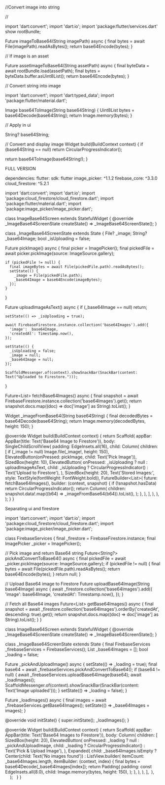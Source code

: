 //Convert image into string

//

import 'dart:convert';
import 'dart:io';
import 'package:flutter/services.dart' show rootBundle;

Future<String> imageToBase64(String imagePath) async {
  final bytes = await File(imagePath).readAsBytes();
  return base64Encode(bytes);
}


// If image is an asset

Future<String> assetImageToBase64(String assetPath) async {
  final byteData = await rootBundle.load(assetPath);
  final bytes = byteData.buffer.asUint8List();
  return base64Encode(bytes);
}

// Convert string into image


import 'dart:convert';
import 'dart:typed_data';
import 'package:flutter/material.dart';

Image base64ToImage(String base64String) {
  Uint8List bytes = base64Decode(base64String);
  return Image.memory(bytes);
}

// Apply in ui

String? base64String;


// Convert and display image
Widget build(BuildContext context) {
  if (base64String == null) return CircularProgressIndicator();

  return base64ToImage(base64String!);
}



FULL VERSION

dependencies:
  flutter:
    sdk: flutter
  image_picker: ^1.1.2
  firebase_core: ^3.3.0
  cloud_firestore: ^5.2.1

import 'dart:convert';
import 'dart:io';
import 'package:cloud_firestore/cloud_firestore.dart';
import 'package:flutter/material.dart';
import 'package:image_picker/image_picker.dart';

class ImageBase64Screen extends StatefulWidget {
  @override
  _ImageBase64ScreenState createState() => _ImageBase64ScreenState();
}

class _ImageBase64ScreenState extends State<ImageBase64Screen> {
  File? _image;
  String? _base64Image;
  bool _isUploading = false;

  Future<void> pickImage() async {
    final picker = ImagePicker();
    final pickedFile = await picker.pickImage(source: ImageSource.gallery);

    if (pickedFile != null) {
      final imageBytes = await File(pickedFile.path).readAsBytes();
      setState(() {
        _image = File(pickedFile.path);
        _base64Image = base64Encode(imageBytes);
      });
    }
  }

  Future<void> uploadImageAsText() async {
    if (_base64Image == null) return;

    setState(() => _isUploading = true);

    await FirebaseFirestore.instance.collection('base64Images').add({
      'image': _base64Image,
      'createdAt': Timestamp.now(),
    });

    setState(() {
      _isUploading = false;
      _image = null;
      _base64Image = null;
    });

    ScaffoldMessenger.of(context).showSnackBar(SnackBar(content: Text("Uploaded to Firestore.")));
  }

  Future<List<String>> fetchBase64Images() async {
    final snapshot = await FirebaseFirestore.instance.collection('base64Images').get();
    return snapshot.docs.map((doc) => doc['image'] as String).toList();
  }

  Widget _imageFromBase64(String base64String) {
    final decodedBytes = base64Decode(base64String);
    return Image.memory(decodedBytes, height: 150);
  }

  @override
  Widget build(BuildContext context) {
    return Scaffold(
      appBar: AppBar(title: Text('Base64 Image to Firestore')),
      body: SingleChildScrollView(
        padding: EdgeInsets.all(16),
        child: Column(
          children: [
            if (_image != null) Image.file(_image!, height: 150),
            ElevatedButton(onPressed: pickImage, child: Text('Pick Image')),
            SizedBox(height: 10),
            ElevatedButton(
              onPressed: _isUploading ? null : uploadImageAsText,
              child: _isUploading ? CircularProgressIndicator() : Text('Upload to Firestore'),
            ),
            SizedBox(height: 20),
            Text('Stored Images:', style: TextStyle(fontWeight: FontWeight.bold)),
            FutureBuilder<List<String>>(
              future: fetchBase64Images(),
              builder: (context, snapshot) {
                if (!snapshot.hasData) return CircularProgressIndicator();
                return Column(
                  children: snapshot.data!.map((b64) => _imageFromBase64(b64)).toList(),
                );
              },
            ),
          ],
        ),
      ),
    );
  }
}


Separating ui and firestore

import 'dart:convert';
import 'dart:io';
import 'package:cloud_firestore/cloud_firestore.dart';
import 'package:image_picker/image_picker.dart';

class FirebaseServices {
  final _firestore = FirebaseFirestore.instance;
  final ImagePicker _picker = ImagePicker();

  // Pick image and return Base64 string
  Future<String?> pickAndConvertToBase64() async {
    final pickedFile = await _picker.pickImage(source: ImageSource.gallery);
    if (pickedFile != null) {
      final bytes = await File(pickedFile.path).readAsBytes();
      return base64Encode(bytes);
    }
    return null;
  }

  // Upload Base64 image to Firestore
  Future<void> uploadBase64Image(String base64Image) async {
    await _firestore.collection('base64Images').add({
      'image': base64Image,
      'createdAt': Timestamp.now(),
    });
  }

  // Fetch all Base64 images
  Future<List<String>> getBase64Images() async {
    final snapshot = await _firestore.collection('base64Images').orderBy('createdAt', descending: true).get();
    return snapshot.docs.map((doc) => doc['image'] as String).toList();
  }
}



class ImageBase64Screen extends StatefulWidget {
  @override
  _ImageBase64ScreenState createState() => _ImageBase64ScreenState();
}

class _ImageBase64ScreenState extends State<ImageBase64Screen> {
  final FirebaseServices _firebaseServices = FirebaseServices();
  List<String> _base64Images = [];
  bool _loading = false;

  Future<void> _pickAndUploadImage() async {
    setState(() => _loading = true);
    final base64 = await _firebaseServices.pickAndConvertToBase64();
    if (base64 != null) {
      await _firebaseServices.uploadBase64Image(base64);
      await _loadImages();
      ScaffoldMessenger.of(context).showSnackBar(SnackBar(content: Text('Image uploaded')));
    }
    setState(() => _loading = false);
  }

  Future<void> _loadImages() async {
    final images = await _firebaseServices.getBase64Images();
    setState(() => _base64Images = images);
  }

  @override
  void initState() {
    super.initState();
    _loadImages();
  }

  @override
  Widget build(BuildContext context) {
    return Scaffold(
      appBar: AppBar(title: Text('Base64 Images to Firestore')),
      body: Column(
        children: [
          SizedBox(height: 20),
          ElevatedButton(
            onPressed: _loading ? null : _pickAndUploadImage,
            child: _loading ? CircularProgressIndicator() : Text('Pick & Upload Image'),
          ),
          Expanded(
            child: _base64Images.isEmpty
                ? Center(child: Text('No images found'))
                : ListView.builder(
                    itemCount: _base64Images.length,
                    itemBuilder: (context, index) {
                      final bytes = base64Decode(_base64Images[index]);
                      return Padding(
                        padding: const EdgeInsets.all(8.0),
                        child: Image.memory(bytes, height: 150),
                      );
                    },
                  ),
          ),
        ],
      ),
    );
  }
}